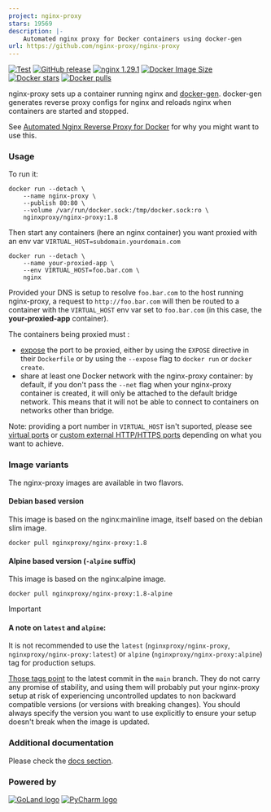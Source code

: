 ```yaml
---
project: nginx-proxy
stars: 19569
description: |-
    Automated nginx proxy for Docker containers using docker-gen
url: https://github.com/nginx-proxy/nginx-proxy
---
```


[![Test](https://github.com/nginx-proxy/nginx-proxy/actions/workflows/test.yml/badge.svg)](https://github.com/nginx-proxy/nginx-proxy/actions/workflows/test.yml)
[![GitHub release](https://img.shields.io/github/v/release/nginx-proxy/nginx-proxy)](https://github.com/nginx-proxy/nginx-proxy/releases)
[![nginx 1.29.1](https://img.shields.io/badge/nginx-1.29.1-brightgreen.svg?logo=nginx)](https://nginx.org/en/CHANGES)
[![Docker Image Size](https://img.shields.io/docker/image-size/nginxproxy/nginx-proxy?sort=semver)](https://hub.docker.com/r/nginxproxy/nginx-proxy "Click to view the image on Docker Hub")
[![Docker stars](https://img.shields.io/docker/stars/nginxproxy/nginx-proxy.svg)](https://hub.docker.com/r/nginxproxy/nginx-proxy "DockerHub")
[![Docker pulls](https://img.shields.io/docker/pulls/nginxproxy/nginx-proxy.svg)](https://hub.docker.com/r/nginxproxy/nginx-proxy "DockerHub")

nginx-proxy sets up a container running nginx and [docker-gen](https://github.com/nginx-proxy/docker-gen). docker-gen generates reverse proxy configs for nginx and reloads nginx when containers are started and stopped.

See [Automated Nginx Reverse Proxy for Docker](http://jasonwilder.com/blog/2014/03/25/automated-nginx-reverse-proxy-for-docker/) for why you might want to use this.

### Usage

To run it:

```console
docker run --detach \
    --name nginx-proxy \
    --publish 80:80 \
    --volume /var/run/docker.sock:/tmp/docker.sock:ro \
    nginxproxy/nginx-proxy:1.8
```

Then start any containers (here an nginx container) you want proxied with an env var `VIRTUAL_HOST=subdomain.yourdomain.com`

```console
docker run --detach \
    --name your-proxied-app \
    --env VIRTUAL_HOST=foo.bar.com \
    nginx
```

Provided your DNS is setup to resolve `foo.bar.com` to the host running nginx-proxy, a request to `http://foo.bar.com` will then be routed to a container with the `VIRTUAL_HOST` env var set to `foo.bar.com` (in this case, the **your-proxied-app** container).

The containers being proxied must :

- [expose](https://docs.docker.com/engine/reference/run/#expose-incoming-ports) the port to be proxied, either by using the `EXPOSE` directive in their `Dockerfile` or by using the `--expose` flag to `docker run` or `docker create`.
- share at least one Docker network with the nginx-proxy container: by default, if you don't pass the `--net` flag when your nginx-proxy container is created, it will only be attached to the default bridge network. This means that it will not be able to connect to containers on networks other than bridge.

Note: providing a port number in `VIRTUAL_HOST` isn't suported, please see [virtual ports](https://github.com/nginx-proxy/nginx-proxy/tree/main/docs#virtual-ports) or [custom external HTTP/HTTPS ports](https://github.com/nginx-proxy/nginx-proxy/tree/main/docs#custom-external-httphttps-ports) depending on what you want to achieve.

### Image variants

The nginx-proxy images are available in two flavors.

#### Debian based version

This image is based on the nginx:mainline image, itself based on the debian slim image.

```console
docker pull nginxproxy/nginx-proxy:1.8
```

#### Alpine based version (`-alpine` suffix)

This image is based on the nginx:alpine image.

```console
docker pull nginxproxy/nginx-proxy:1.8-alpine
```

> [!IMPORTANT]
>
> #### A note on `latest` and `alpine`:
>
> It is not recommended to use the `latest` (`nginxproxy/nginx-proxy`, `nginxproxy/nginx-proxy:latest`) or `alpine` (`nginxproxy/nginx-proxy:alpine`) tag for production setups.
>
> [Those tags point](https://hub.docker.com/r/nginxproxy/nginx-proxy/tags) to the latest commit in the `main` branch. They do not carry any promise of stability, and using them will probably put your nginx-proxy setup at risk of experiencing uncontrolled updates to non backward compatible versions (or versions with breaking changes). You should always specify the version you want to use explicitly to ensure your setup doesn't break when the image is updated.

### Additional documentation

Please check the [docs section](https://github.com/nginx-proxy/nginx-proxy/tree/main/docs).

### Powered by 

[![GoLand logo](https://resources.jetbrains.com/storage/products/company/brand/logos/GoLand_icon.svg)](https://www.jetbrains.com/go/)
[![PyCharm logo](https://resources.jetbrains.com/storage/products/company/brand/logos/PyCharm_icon.svg)](https://www.jetbrains.com/pycharm/)

